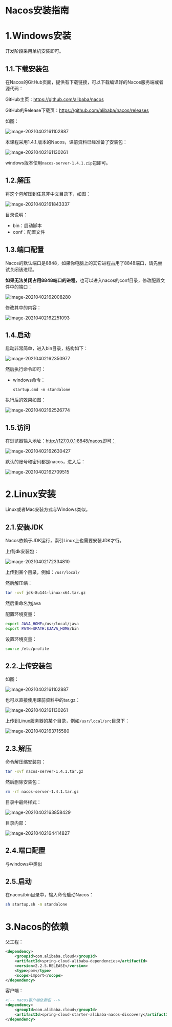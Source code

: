 # Nacos安装指南



# 1.Windows安装

开发阶段采用单机安装即可。

## 1.1.下载安装包

在Nacos的GitHub页面，提供有下载链接，可以下载编译好的Nacos服务端或者源代码：

GitHub主页：https://github.com/alibaba/nacos

GitHub的Release下载页：https://github.com/alibaba/nacos/releases

如图：

![image-20210402161102887](https://tva1.sinaimg.cn/large/008i3skNly1gyb7zo166ij30wv0awab6.jpg)



本课程采用1.4.1.版本的Nacos，课前资料已经准备了安装包：

![image-20210402161130261](https://tva1.sinaimg.cn/large/008i3skNly1gyb7zmhvohj30cd06caac.jpg)

windows版本使用`nacos-server-1.4.1.zip`包即可。



## 1.2.解压

将这个包解压到任意非中文目录下，如图：

![image-20210402161843337](https://tva1.sinaimg.cn/large/008i3skNly1gyb7zl2j0gj30el064dfx.jpg)

目录说明：

- bin：启动脚本
- conf：配置文件



## 1.3.端口配置

Nacos的默认端口是8848，如果你电脑上的其它进程占用了8848端口，请先尝试关闭该进程。

**如果无法关闭占用8848端口的进程**，也可以进入nacos的conf目录，修改配置文件中的端口：

![image-20210402162008280](https://tva1.sinaimg.cn/large/008i3skNly1gyb7zjo55uj30d607xt9c.jpg)

修改其中的内容：

![image-20210402162251093](https://tva1.sinaimg.cn/large/008i3skNly1gyb7zj9nuhj30qb0cgace.jpg)



## 1.4.启动

启动非常简单，进入bin目录，结构如下：

![image-20210402162350977](https://tva1.sinaimg.cn/large/008i3skNly1gyb7zhtqmpj30aa06gmxa.jpg)

然后执行命令即可：

- windows命令：

  ```
  startup.cmd -m standalone
  ```


执行后的效果如图：

![image-20210402162526774](https://tva1.sinaimg.cn/large/008i3skNly1gyb7zhcbawj30te0cojtk.jpg)



## 1.5.访问

在浏览器输入地址：http://127.0.0.1:8848/nacos即可：

![image-20210402162630427](https://tva1.sinaimg.cn/large/008i3skNly1gyb7zfzzl8j31190la76f.jpg)

默认的账号和密码都是nacos，进入后：

![image-20210402162709515](https://tva1.sinaimg.cn/large/008i3skNly1gyb7zej945j31240fnjt6.jpg)





# 2.Linux安装

Linux或者Mac安装方式与Windows类似。

## 2.1.安装JDK

Nacos依赖于JDK运行，索引Linux上也需要安装JDK才行。

上传jdk安装包：

![image-20210402172334810](https://tva1.sinaimg.cn/large/008i3skNly1gyb7zdklkyj30dr06umxn.jpg)

上传到某个目录，例如：`/usr/local/`



然后解压缩：

```sh
tar -xvf jdk-8u144-linux-x64.tar.gz
```

然后重命名为java



配置环境变量：

```sh
export JAVA_HOME=/usr/local/java
export PATH=$PATH:$JAVA_HOME/bin
```

设置环境变量：

```sh
source /etc/profile
```





## 2.2.上传安装包

如图：

![image-20210402161102887](https://tva1.sinaimg.cn/large/008i3skNly1gyb7zbp7kaj30wv0awab6.jpg)

也可以直接使用课前资料中的tar.gz：

![image-20210402161130261](https://tva1.sinaimg.cn/large/008i3skNly1gyb7zas4o1j30cd06caac.jpg)

上传到Linux服务器的某个目录，例如`/usr/local/src`目录下：

![image-20210402163715580](https://tva1.sinaimg.cn/large/008i3skNly1gyb7z9tqhvj30ri06jdgt.jpg)



## 2.3.解压

命令解压缩安装包：

```sh
tar -xvf nacos-server-1.4.1.tar.gz
```

然后删除安装包：

```sh
rm -rf nacos-server-1.4.1.tar.gz
```

目录中最终样式：

![image-20210402163858429](https://tva1.sinaimg.cn/large/008i3skNly1gyb7zaawt1j30jd06g752.jpg)

目录内部：

![image-20210402164414827](https://tva1.sinaimg.cn/large/008i3skNly1gyb7z8tja1j30og075gn6.jpg)



## 2.4.端口配置

与windows中类似



## 2.5.启动

在nacos/bin目录中，输入命令启动Nacos：

```sh
sh startup.sh -m standalone
```







# 3.Nacos的依赖

父工程：

```xml
<dependency>
    <groupId>com.alibaba.cloud</groupId>
    <artifactId>spring-cloud-alibaba-dependencies</artifactId>
    <version>2.2.5.RELEASE</version>
    <type>pom</type>
    <scope>import</scope>
</dependency>
```



客户端：

```xml
<!-- nacos客户端依赖包 -->
<dependency>
    <groupId>com.alibaba.cloud</groupId>
    <artifactId>spring-cloud-starter-alibaba-nacos-discovery</artifactId>
</dependency>

```







